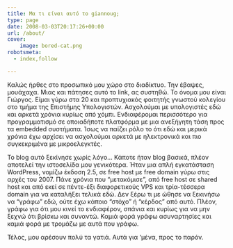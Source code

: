 ```yaml
---
title: Μα τι είναι αυτό το giannoug;
type: page
date: 2008-03-03T20:17:26+00:00
url: /about/
cover:
    image: bored-cat.png
robotsmeta:
  - index,follow

---
```

Καλώς ήρθες στο προσωπικό μου χώρο στο διαδίκτυο. Την έβαψες, μουάχαχα. Μιας και πάτησες αυτό το link, ας συστηθώ. Το όνομα μου είναι Γιώργος. Είμαι γύρω στα 20 και προπτυχιακός φοιτητής γνωστού κολεγίου στο τμήμα της Επιστήμης Υπολογιστών. Ασχολούμαι με υπολογιστές εδώ και αρκετά χρόνια κυρίως από χόμπι. Ενδιαφέρομαι περισσότερο για προγραμματισμό σε οποιαδήποτε πλατφόρμα με μια ανεξήγητη τάση προς τα embedded συστήματα. Ίσως να παίζει ρόλο το ότι εδώ και μερικά χρόνια έχω αρχίσει να ασχολούμαι αρκετά με ηλεκτρονικά και πιο συγκεκριμένα με μικροελεγκτές.

Το blog αυτό ξεκίνησε χωρίς λόγο&#8230; Κάποτε ήταν blog βασικά, πλέον αποτελεί την ιστοσελίδα μου γενικότερα. Ήταν μια απλή εγκατάσταση WordPress, νομίζω έκδοση 2.5, σε free host με free domain γύρω στις αρχές του 2007. Πάνε χρόνια που &#8220;μετακόμισε&#8221;, από free host σε shared host και από εκεί σε πέντε-έξι διαφορετικούς VPS και τρία-τέσσερα domain για να καταλήξει τελικά εδώ. Δεν ξέρω τι με ώθησε να ξεκινήσω να &#8220;γράφω&#8221; εδώ, ούτε έχω κάποιο &#8220;στόχο&#8221; ή &#8220;κέρδος&#8221; από αυτό. Πλέον, γράφω για ότι μου κινεί το ενδιαφέρον, σπάνια και κυρίως για να μην ξεχνώ ότι βρίσκω και συναντώ. Καμιά φορά γράφω ασυναρτησίες και καμιά φορά με τρομάζω με αυτά που γράφω.

Τέλος, μου αρέσουν πολύ τα γατιά. Αυτά για &#8216;μένα, προς το παρόν.
